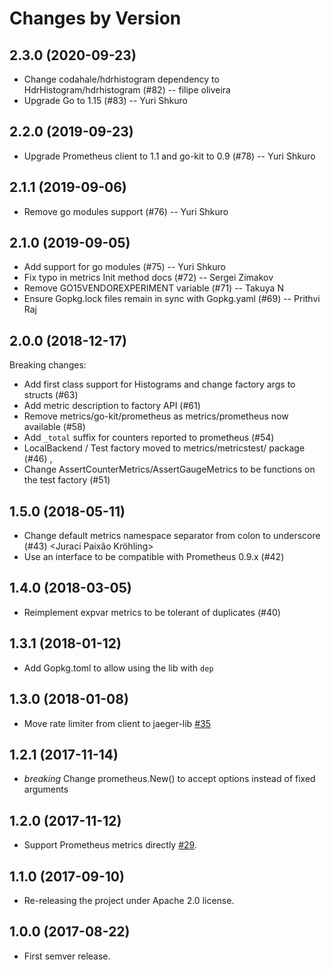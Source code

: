 Changes by Version
==================

2.3.0 (2020-09-23)
------------------

- Change codahale/hdrhistogram dependency to HdrHistogram/hdrhistogram (#82)  -- filipe oliveira
- Upgrade Go to 1.15 (#83) -- Yuri Shkuro


2.2.0 (2019-09-23)
------------------

- Upgrade Prometheus client to 1.1 and go-kit to 0.9 (#78) -- Yuri Shkuro


2.1.1 (2019-09-06)
------------------

- Remove go modules support (#76) -- Yuri Shkuro


2.1.0 (2019-09-05)
------------------

- Add support for go modules (#75) -- Yuri Shkuro
- Fix typo in metrics Init method docs (#72) -- Sergei Zimakov
- Remove GO15VENDOREXPERIMENT variable (#71) -- Takuya N
- Ensure Gopkg.lock files remain in sync with Gopkg.yaml (#69) -- Prithvi Raj


2.0.0 (2018-12-17)
------------------

Breaking changes:
- Add first class support for Histograms and change factory args to structs (#63) <Gary Brown>
- Add metric description to factory API (#61) <Gary Brown>
- Remove metrics/go-kit/prometheus as metrics/prometheus now available (#58) <Gary Brown>
- Add `_total` suffix for counters reported to prometheus (#54) <Gary Brown>
- LocalBackend / Test factory moved to metrics/metricstest/ package (#46) <Patrick Ohly>,
- Change AssertCounterMetrics/AssertGaugeMetrics to be functions on the test factory (#51) <Yuri Shkuro>


1.5.0 (2018-05-11)
------------------

- Change default metrics namespace separator from colon to underscore (#43) <Juraci Paixão Kröhling>
- Use an interface to be compatible with Prometheus 0.9.x (#42) <Pavel Nikolov>


1.4.0 (2018-03-05)
------------------

- Reimplement expvar metrics to be tolerant of duplicates (#40)


1.3.1 (2018-01-12)
-------------------

- Add Gopkg.toml to allow using the lib with `dep`


1.3.0 (2018-01-08)
------------------

- Move rate limiter from client to jaeger-lib [#35](https://github.com/jaegertracing/jaeger-lib/pull/35)


1.2.1 (2017-11-14)
------------------

- *breaking* Change prometheus.New() to accept options instead of fixed arguments


1.2.0 (2017-11-12)
------------------

- Support Prometheus metrics directly [#29](https://github.com/jaegertracing/jaeger-lib/pull/29).


1.1.0 (2017-09-10)
------------------

- Re-releasing the project under Apache 2.0 license.


1.0.0 (2017-08-22)
------------------

- First semver release.
